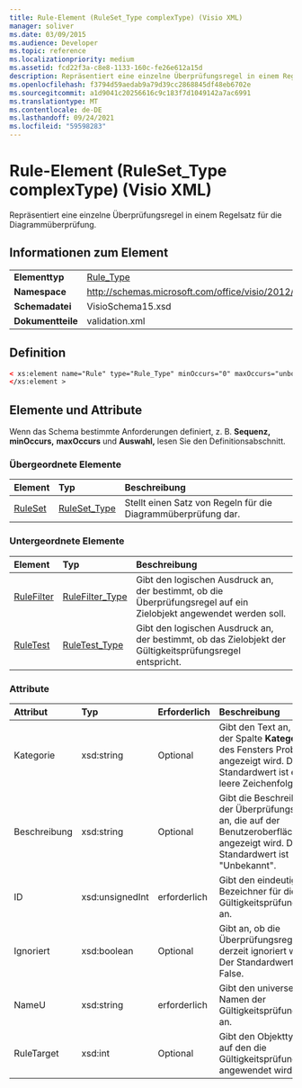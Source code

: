 ```yaml
---
title: Rule-Element (RuleSet_Type complexType) (Visio XML)
manager: soliver
ms.date: 03/09/2015
ms.audience: Developer
ms.topic: reference
ms.localizationpriority: medium
ms.assetid: fcd22f3a-c8e8-1133-160c-fe26e612a15d
description: Repräsentiert eine einzelne Überprüfungsregel in einem Regelsatz für die Diagrammüberprüfung.
ms.openlocfilehash: f3794d59aedab9a79d39cc2868845df48eb6702e
ms.sourcegitcommit: a1d9041c20256616c9c183f7d1049142a7ac6991
ms.translationtype: MT
ms.contentlocale: de-DE
ms.lasthandoff: 09/24/2021
ms.locfileid: "59598283"
---
```

# <a name="rule-element-ruleset_type-complextype-visio-xml"></a>Rule-Element (RuleSet_Type complexType) (Visio XML)

Repräsentiert eine einzelne Überprüfungsregel in einem Regelsatz für die Diagrammüberprüfung.
  
## <a name="element-information"></a>Informationen zum Element

|||
|:-----|:-----|
|**Elementtyp** <br/> |[Rule_Type](rule_type-complextypevisio-xml.md) <br/> |
|**Namespace** <br/> |http://schemas.microsoft.com/office/visio/2012/main  <br/> |
|**Schemadatei** <br/> |VisioSchema15.xsd  <br/> |
|**Dokumentteile** <br/> |validation.xml  <br/> |
   
## <a name="definition"></a>Definition

```XML
< xs:element name="Rule" type="Rule_Type" minOccurs="0" maxOccurs="unbounded" >
</xs:element >
```

## <a name="elements-and-attributes"></a>Elemente und Attribute

Wenn das Schema bestimmte Anforderungen definiert, z. B. **Sequenz,** **minOccurs,** **maxOccurs** und **Auswahl,** lesen Sie den Definitionsabschnitt. 
  
### <a name="parent-elements"></a>Übergeordnete Elemente

|**Element**|**Typ**|**Beschreibung**|
|:-----|:-----|:-----|
|[RuleSet](ruleset-element-rulesets_type-complextypevisio-xml.md) <br/> |[RuleSet_Type](ruleset_type-complextypevisio-xml.md) <br/> |Stellt einen Satz von Regeln für die Diagrammüberprüfung dar.  <br/> |
   
### <a name="child-elements"></a>Untergeordnete Elemente

|**Element**|**Typ**|**Beschreibung**|
|:-----|:-----|:-----|
|[RuleFilter](rulefilter-element-rule_type-complextypevisio-xml.md) <br/> |[RuleFilter_Type](rulefilter_type-complextypevisio-xml.md) <br/> |Gibt den logischen Ausdruck an, der bestimmt, ob die Überprüfungsregel auf ein Zielobjekt angewendet werden soll.  <br/> |
|[RuleTest](ruletest-element-rule_type-complextypevisio-xml.md) <br/> |[RuleTest_Type](ruletest_type-complextypevisio-xml.md) <br/> |Gibt den logischen Ausdruck an, der bestimmt, ob das Zielobjekt der Gültigkeitsprüfungsregel entspricht.  <br/> |
   
### <a name="attributes"></a>Attribute

|**Attribut**|**Typ**|**Erforderlich**|**Beschreibung**|**Mögliche Werte**|
|:-----|:-----|:-----|:-----|:-----|
|Kategorie  <br/> |xsd:string  <br/> |Optional  <br/> |Gibt den Text an, der in der Spalte **Kategorie** des Fensters Probleme angezeigt wird. Der Standardwert ist eine leere Zeichenfolge.  <br/> |Werte des Typs "xsd:string".  <br/> |
|Beschreibung  <br/> |xsd:string  <br/> |Optional  <br/> |Gibt die Beschreibung der Überprüfungsregel an, die auf der Benutzeroberfläche angezeigt wird. Der Standardwert ist "Unbekannt".  <br/> |Werte des Typs "xsd:string".  <br/> |
|ID  <br/> |xsd:unsignedInt  <br/> |erforderlich  <br/> |Gibt den eindeutigen Bezeichner für die Gültigkeitsprüfungsregel an.  <br/> |Werte des Typs "xsd:unsignedInt".  <br/> |
|Ignoriert  <br/> |xsd:boolean  <br/> |Optional  <br/> |Gibt an, ob die Überprüfungsregel derzeit ignoriert wird. Der Standardwert ist False.  <br/> |Werte des Typs "xsd:boolean".  <br/> |
|NameU  <br/> |xsd:string  <br/> |erforderlich  <br/> |Gibt den universellen Namen der Gültigkeitsprüfungsregel an.  <br/> |Werte des Typs "xsd:string".  <br/> |
|RuleTarget  <br/> |xsd:int  <br/> |Optional  <br/> |Gibt den Objekttyp an, auf den die Gültigkeitsprüfungsregel angewendet wird.  <br/> |Werte des Typs "xsd:int".  <br/> |
   

